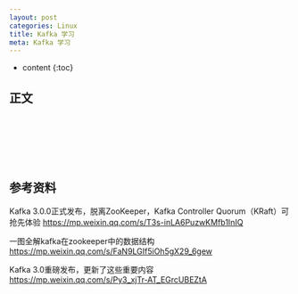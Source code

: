 ```yaml
---
layout: post
categories: Linux
title: Kafka 学习
meta: Kafka 学习
---
```

* content
{:toc}

## 正文



<br/><br/><br/><br/><br/>
## 参考资料

Kafka 3.0.0正式发布，脱离ZooKeeper，Kafka Controller Quorum（KRaft）可抢先体验 <https://mp.weixin.qq.com/s/T3s-inLA6PuzwKMfb1InIQ>

一图全解kafka在zookeeper中的数据结构 <https://mp.weixin.qq.com/s/FaN9LGIf5iOh5gX29_6gew>

Kafka 3.0重磅发布，更新了这些重要内容 <https://mp.weixin.qq.com/s/Py3_xjTr-AT_EGrcUBEZtA>

